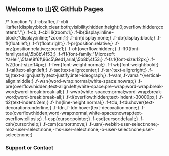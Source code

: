 ## Welcome to 山农 GitHub Pages




/* function */
.f-cb:after,.f-cbli li:after{display:block;clear:both;visibility:hidden;height:0;overflow:hidden;content:".";}
.f-cb,.f-cbli li{zoom:1;}
.f-ib{display:inline-block;*display:inline;*zoom:1;}
.f-dn{display:none;}
.f-db{display:block;}
.f-fl{float:left;}
.f-fr{float:right;}
.f-pr{position:relative;}
.f-prz{position:relative;zoom:1;}
.f-oh{overflow:hidden;}
.f-ff0{font-family:arial,\5b8b\4f53;}
.f-ff1{font-family:"Microsoft YaHei",\5fae\8f6f\96c5\9ed1,arial,\5b8b\4f53;}
.f-fs1{font-size:12px;}
.f-fs2{font-size:14px;}
.f-fwn{font-weight:normal;}
.f-fwb{font-weight:bold;}
.f-tal{text-align:left;}
.f-tac{text-align:center;}
.f-tar{text-align:right;}
.f-taj{text-align:justify;text-justify:inter-ideograph;}
.f-vam,.f-vama *{vertical-align:middle;}
.f-wsn{word-wrap:normal;white-space:nowrap;}
.f-pre{overflow:hidden;text-align:left;white-space:pre-wrap;word-wrap:break-word;word-break:break-all;}
.f-wwb{white-space:normal;word-wrap:break-word;word-break:break-all;}
.f-ti{overflow:hidden;text-indent:-30000px;}
.f-ti2{text-indent:2em;}
.f-lhn{line-height:normal;}
.f-tdu,.f-tdu:hover{text-decoration:underline;}
.f-tdn,.f-tdn:hover{text-decoration:none;}
.f-toe{overflow:hidden;word-wrap:normal;white-space:nowrap;text-overflow:ellipsis;}
.f-csp{cursor:pointer;}
.f-csd{cursor:default;}
.f-csh{cursor:help;}
.f-csm{cursor:move;}
.f-usn{-webkit-user-select:none;-moz-user-select:none;-ms-user-select:none;-o-user-select:none;user-select:none;}










### Support or Contact


